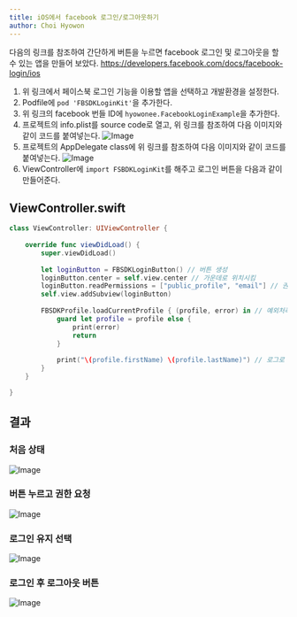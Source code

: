 ```yaml
---
title: iOS에서 facebook 로그인/로그아웃하기
author: Choi Hyowon
---
```

다음의 링크를 참조하여 간단하게 버튼을 누르면 facebook 로그인 및 로그아웃을 할 수 있는 앱을 만들어 보았다.
https://developers.facebook.com/docs/facebook-login/ios

1. 위 링크에서 페이스북 로그인 기능을 이용할 앱을 선택하고 개발환경을 설정한다.
2. Podfile에 `pod 'FBSDKLoginKit'`을 추가한다.
3. 위 링크의 facebook 번들 ID에 `hyowonee.FacebookLoginExample`을 추가한다.
4. 프로젝트의 info.plist를 source code로 열고, 위 링크를 참조하여 다음 이미지와 같이 코드를 붙여넣는다.
![Image](/images/facebookLogin_info_plist.png)
5. 프로젝트의 AppDelegate class에 위 링크를 참조하여 다음 이미지와 같이 코드를 붙여넣는다.
![Image](/images/facebookLogin_AppDelegate.png)
6. ViewController에 `import FSBDKLoginKit`를 해주고 로그인 버튼을 다음과 같이 만들어준다.

## ViewController.swift
```swift
class ViewController: UIViewController {
    
    override func viewDidLoad() {
        super.viewDidLoad()
        
        let loginButton = FBSDKLoginButton() // 버튼 생성
        loginButton.center = self.view.center // 가운데로 위치시킴
        loginButton.readPermissions = ["public_profile", "email"] // 권한 요청
        self.view.addSubview(loginButton)
        
        FBSDKProfile.loadCurrentProfile { (profile, error) in // 예외처리
            guard let profile = profile else {
                print(error)
                return
            }
            
            print("\(profile.firstName) \(profile.lastName)") // 로그로 로그인한 사용자의 데이터 가져오기
        }
    }

}
```

## 결과
### 처음 상태
![Image](/images/facebookLogin_default.png)
### 버튼 누르고 권한 요청
![Image](/images/facebookLogin_admin_ask.png)
### 로그인 유지 선택
![Image](/images/facebookLogin_loginRemain_ask.png)
### 로그인 후 로그아웃 버튼
![Image](/images/facebookLogin_afterLogin.png)